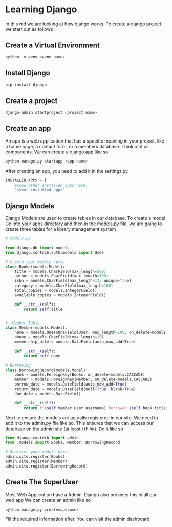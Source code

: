 # Learning Django

In this md we are looking at how django works. To create a django project
we start out as follows

## Create a Virtual Environment

```python
python -m venv <venv name>
```

## Install Django

```python
pip install django
```

## Create a project

```python
django-admin startproject <project name>
```

## Create an app

An app is a web application that has a specific meaning in your project, like a home page, a contact form, or a members database. Think of it as components. We can create a django app like so

```python
python manage.py startapp <app name>
```

After creating an app, you need to add it in the settings.py

```python
INSTALLED_APPS = [
    #some other installed apps here,
    '<your installed app>'
```

## Django Models

Django Models are used to create tables in our database. To create a model. Go into your apps directory and then in the models.py file.
we are going to create three tables for a library management system

```python
# models.py

from django.db import models
from django.contrib.auth.models import User

# Create your models here.
class Books(models.Model):
    title = models.CharField(max_length=200)
    author = models.CharField(max_length=100)
    isbn = models.CharField(max_length=13, unique=True)
    category = models.CharField(max_length=100)
    total_copies = models.IntegerField()
    available_copies = models.IntegerField()

    def __str__(self):
        return self.title


#  Member Table
class Member(models.Model):
    name = models.OneToOneField(User, max_length=100, on_delete=models.CASCADE)
    phone = models.CharField(max_length=15)
    membership_date = models.DateField(auto_now_add=True)

    def __str__(self):
        return self.name

# Borrowing
class BorrowingRecord(models.Model):
    book = models.ForeignKey(Books, on_delete=models.CASCADE)
    member = models.ForeignKey(Member, on_delete=models.CASCADE)
    borrow_date = models.DateField(auto_now_add=True)
    return_date = models.DateField(null=True, blank=True)
    due_date = models.DateField()

    def __str__(self):
        return f"{self.member.user.username} borrowed {self.book.title}"
```

Next to ensure the models are actually registered in our site.
We need to add it to the admin.py file like so. This ensures that we can access our database on the admin
site (at least i think). Do it like so

```python
from django.contrib import admin
from .models import Books, Member, BorrowingRecord

# Register your models here.
admin.site.register(Books)
admin.site.register(Member)
admin.site.register(BorrowingRecord)
```

## Create The SuperUser

Most Web Application have a Admin. Django also provides this in all our web app
We can create an admin like so

```python
python manage.py createsuperuser
```

Fill the required information after. You can visit the admin dashboard
